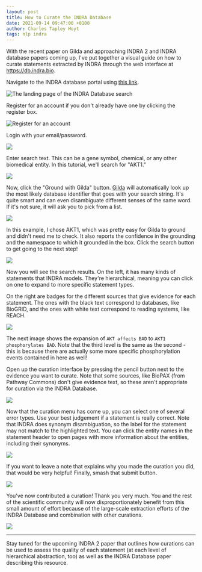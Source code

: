 ```yaml
---
layout: post
title: How to Curate the INDRA Database
date: 2021-09-14 09:47:00 +0100
author: Charles Tapley Hoyt
tags: nlp indra
---
```

With the recent paper on Gilda and approaching INDRA 2 and INDRA database papers
coming up, I've put together a visual guide on how to curate statements extracted
by INDRA through the web interface at https://db.indra.bio.

Navigate to the INDRA database portal using [this link](https://db.indra.bio).

![The landing page of the INDRA Database search](/img/indra_curation/01_navigate_to_site.png)

Register for an account if you don't already have one by clicking the register
box.

![Register for an account](/img/indra_curation/02_register.png)

Login with your email/password.

![](/img/indra_curation/03_login.png)

Enter search text. This can be a gene symbol, chemical, or any other biomedical
entity. In this tutorial, we'll search for "AKT1."

![](/img/indra_curation/04_begin_search.png)

Now, click the "Ground with Gilda" button.
[Gilda](https://github.com/indralab/gilda) will automatically look up the most
likely database identifier that goes with your search string. It's quite smart
and can even disambiguate different senses of the same word. If it's not sure,
it will ask you to pick from a list.

![](/img/indra_curation/05_input_text.png)

In this example, I chose AKT1, which was pretty easy for Gilda to ground and
didn't need me to check. It also reports the confidence in the grounding and
the namespace to which it grounded in the box. Click the search button
to get going to the next step!

![](/img/indra_curation/06_ground_with_gilda.png)

Now you will see the search results. On the left, it has many
kinds of statements that INDRA models. They're hierarchical, meaning you
can click on one to expand to more specific statement types.

On the right are badges for the different sources that give evidence for each
statement. The ones with the black text correspond to databases, like BioGRID,
and the ones with white text correspond to reading systems, like REACH.

![](/img/indra_curation/07_search_results.png)

The next image shows the expansion of `AKT affects BAD` to
`AKT1 phosphorylates BAD`. Note that the third level is the same as the second -
this is because there are actually some more specific phosphorylation events
contained in here as well!

Open up the curation interface by pressing the pencil button next to the
evidence you want to curate. Note that some sources, like BioPAX
(from Pathway Commons) don't give evidence text, so these aren't appropriate
for curation via the INDRA Database.

![](/img/indra_curation/08_navigate_search_results.png)

Now that the curation menu has come up, you can select one of several error
types. Use your best judgement if a statement is really correct. Note that
INDRA does synonym disambiguation, so the label for the statement may not match
to the highlighted text. You can click the entity names in the statement header
to open pages with more information about the entities, including their
synonyms.

![](/img/indra_curation/09_open_curation_menu.png)

If you want to leave a note that explains why you made the curation you did,
that would be very helpful! Finally, smash that submit button.

![](/img/indra_curation/10_select_curation_type.png)

You've now contributed a curation! Thank you very much. You and the rest of the
scientific community will now disproportionately benefit from this small amount
of effort because of the large-scale extraction efforts of the INDRA Database
and combination with other curations.

![](/img/indra_curation/11_submit_and_profit.png)

---

Stay tuned for the upcoming INDRA 2 paper that outlines how curations can be
used to assess the quality of each statement (at each level of hierarchical
abstraction, too) as well as the INDRA Database paper describing this resource.
